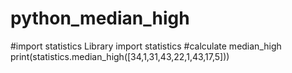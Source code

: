 # python_median_high
#import statistics Library
import statistics
#calculate median_high
print(statistics.median_high([34,1,31,43,22,1,43,17,5]))
